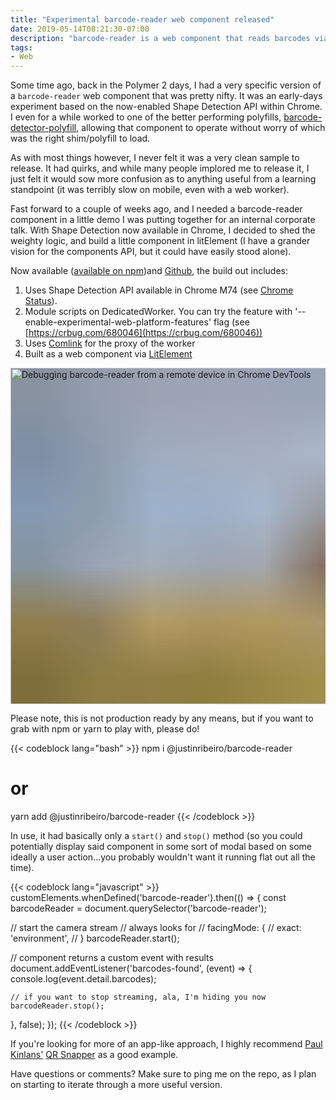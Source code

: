 ```yaml
---
title: "Experimental barcode-reader web component released"
date: 2019-05-14T08:21:30-07:00
description: "barcode-reader is a web component that reads barcodes via the Shape Detection API via a Web Worker, but with LitElement."
tags:
- Web
---
```


Some time ago, back in the Polymer 2 days, I had a very specific version of a `barcode-reader` web component that was pretty nifty. It was an early-days experiment based on the now-enabled Shape Detection API within Chrome. I even for a while worked to one of the better performing polyfills, [barcode-detector-polyfill](https://github.com/giladaya/barcode-detector-polyfill/pulls?q=is%3Apr+author%3Ajustinribeiro+is%3Aclosed), allowing that component to operate without worry of which was the right shim/polyfill to load.

As with most things however, I never felt it was a very clean sample to release. It had quirks, and while many people implored me to release it, I just felt it would sow more confusion as to anything useful from a learning standpoint (it was terribly slow on mobile, even with a web worker).

Fast forward to a couple of weeks ago, and I needed a barcode-reader component in a little demo I was putting together for an internal corporate talk. With Shape Detection now available in Chrome, I decided to shed the weighty logic, and build a little component in litElement (I have a grander vision for the components API, but it could have easily stood alone).

Now available ([available on npm](https://www.npmjs.com/package/@justinribeiro/barcode-reader))and [Github](https://github.com/justinribeiro/barcode-reader), the build out includes:

1. Uses Shape Detection API available in Chrome M74 (see [Chrome Status](https://www.chromestatus.com/feature/4757990523535360)).
2. Module scripts on DedicatedWorker. You can try the feature with '--enable-experimental-web-platform-features' flag (see [https://crbug.com/680046](https://crbug.com/680046))
3. Uses [Comlink](https://github.com/GoogleChromeLabs/comlink) for the proxy of the worker
4. Built as a web component via [LitElement](https://lit-element.polymer-project.org/)

<img decoding="async" loading="lazy" width="800" height="538" style="background-size: cover;
          background-image: url('data:image/svg+xml;charset=utf-8,%3Csvg xmlns=\'http%3A//www.w3.org/2000/svg\' xmlns%3Axlink=\'http%3A//www.w3.org/1999/xlink\' viewBox=\'0 0 1280 853\'%3E%3Cfilter id=\'b\' color-interpolation-filters=\'sRGB\'%3E%3CfeGaussianBlur stdDeviation=\'.5\'%3E%3C/feGaussianBlur%3E%3CfeComponentTransfer%3E%3CfeFuncA type=\'discrete\' tableValues=\'1 1\'%3E%3C/feFuncA%3E%3C/feComponentTransfer%3E%3C/filter%3E%3Cimage filter=\'url(%23b)\' x=\'0\' y=\'0\' height=\'100%25\' width=\'100%25\' xlink%3Ahref=\'data%3Aimage/png;base64,iVBORw0KGgoAAAANSUhEUgAAAAkAAAAGCAIAAACepSOSAAAACXBIWXMAAC4jAAAuIwF4pT92AAAAs0lEQVQI1wGoAFf/AImSoJSer5yjs52ktp2luJuluKOpuJefsoCNowB+kKaOm66grL+krsCnsMGrt8m1u8mzt8OVoLIAhJqzjZ2tnLLLnLHJp7fNmpyjqbPCqLrRjqO7AIeUn5ultaWtt56msaSnroZyY4mBgLq7wY6TmwCRfk2Pf1uzm2WulV+xmV6rmGyQfFm3nWSBcEIAfm46jX1FkH5Djn5AmodGo49MopBLlIRBfG8yj/dfjF5frTUAAAAASUVORK5CYII=\'%3E%3C/image%3E%3C/svg%3E');" src="https://storage.googleapis.com/jdr-public-imgs/blog/201905010-barcode-chrome-devtools-remote-debug.png" alt="Debugging barcode-reader from a remote device in Chrome DevTools">

Please note, this is not production ready by any means, but if you want to grab with npm or yarn to play with, please do!

{{< codeblock lang="bash" >}}
npm i @justinribeiro/barcode-reader
# or
yarn add @justinribeiro/barcode-reader
{{< /codeblock >}}

In use, it had basically only a `start()` and `stop()` method (so you could potentially display said component in some sort of modal based on some ideally a user action...you probably wouldn't want it running flat out all the time).

{{< codeblock lang="javascript" >}}
customElements.whenDefined('barcode-reader').then(() => {
  const barcodeReader = document.querySelector('barcode-reader');

  // start the camera stream
  // always looks for
  // facingMode: {
  //   exact: 'environment',
  // }
  barcodeReader.start();

  // component returns a custom event with results
  document.addEventListener('barcodes-found', (event) => {
    console.log(event.detail.barcodes);

    // if you want to stop streaming, ala, I'm hiding you now
    barcodeReader.stop();
  }, false);
});
{{< /codeblock >}}

If you're looking for more of an app-like approach, I highly recommend [Paul Kinlans'](https://paul.kinlan.me/) [QR Snapper](https://github.com/PaulKinlan/qrcode) as a good example.

Have questions or comments? Make sure to ping me on the repo, as I plan on starting to iterate through a more useful version.
